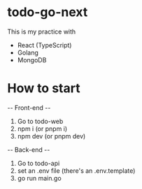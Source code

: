 # todo-go-next

This is my practice with 
  - React (TypeScript)
  - Golang
  - MongoDB

# How to start
-- Front-end --
1. Go to todo-web
2. npm i (or pnpm i)
3. npm dev (or pnpm dev)

-- Back-end --
1. Go to todo-api
2. set an .env file (there's an .env.template)
3. go run main.go
